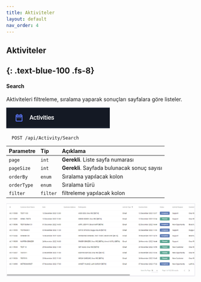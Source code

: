 ```yaml
---
title: Aktiviteler
layout: default
nav_order: 4
---
```

## Aktiviteler
{: .text-blue-100 .fs-8}
---


#### Search

Aktiviteleri filtreleme, sıralama yaparak sonuçları sayfalara göre listeler.

![ActivitySearch](/images/activitiy.png)

```http
  POST /api/Activity/Search
```

| Parametre | Tip     | Açıklama                |
| :-------- | :------- | :------------------------- |
| `page` | `int` | **Gerekli**. Liste sayfa numarası |
| `pageSize` | `int` | **Gerekli**. Sayfada bulunacak sonuç sayısı |
| `orderBy` | `enum` | Sıralama yapılacak kolon |
| `orderType` | `enum` | Sıralama türü |
| `filter` | `filter` |filtreleme yapılacak kolon|



![ActivityListView](/images/activityListView.png)



